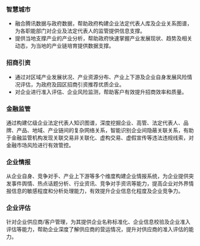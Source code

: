 ### 智慧城市
 - 融合腾讯数据与政府数据，帮助政府构建企业法定代表人库及企业关系图谱，为各职能部门对企业及法定代表人的监管提供信息支撑。
 - 提供当地支撑产业的产业分析，帮助政府快速掌握产业发展现状、趋势及相关动态，为当地的产业链培育提供数据支撑。

### 招商引资
- 通过对区域产业发展状况、产业资源分布、产业上下游及企业自身发展风险情况评估，为政府及园区招商引资推荐优质企业。
- 对企业进行准入评估、企业风险监测，帮助客户有效提升招商效率和质量。
 
### 金融监管
通过构建亿级企业法定代表人知识图谱，深度挖掘企业、高管、法定代表人、品牌、产品、地域、产业链间的复杂网络关系，智能识别企业间隐蔽关联关系，有助于金融监管机构发现关联交易非关联化、虚构交易、虚假宣传等违法违规线索，对金融市场风险进行有效管控。

### 企业情报
从企业自身、竞争对手、产业上下游等多个维度构建企业情报系统，为企业提供突发事件舆情、热点话题分析、行业资讯、竞争对手资讯等能力，提高企业对外界情报信息的敏感程度和分析处理能力，有效提升企业信息化程度及企业竞争力。

### 企业评估
针对企业供应商/客户管理，为其提供企业名称标准化、企业信息校验及企业准入评估等能力，帮助企业深度了解供应商的营运情况，提升对供应商的准入评估的能力。
